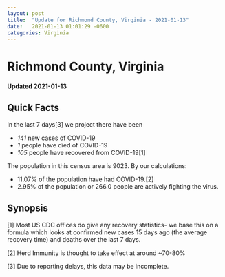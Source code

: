 ```yaml
---
layout: post
title:  "Update for Richmond County, Virginia - 2021-01-13"
date:   2021-01-13 01:01:29 -0600
categories: Virginia
---
```


# Richmond County, Virginia
#### Updated 2021-01-13

## Quick Facts

In the last 7 days[3] we project there have been
- *141* new cases of COVID-19
- *1* people have died of COVID-19
- *105* people have recovered from COVID-19[1]

The population in this census area is 9023. By our calculations:
- 11.07% of the population have had COVID-19.[2]
- 2.95% of the population or 266.0 people are actively fighting the virus.

## Synopsis




[1] Most US CDC offices do give any recovery statistics- we base this on a formula which looks at confirmed new cases
15 days ago (the average recovery time) and deaths over the last 7 days.

[2] Herd Immunity is thought to take effect at around ~70-80%

[3] Due to reporting delays, this data may be incomplete.
 
    